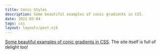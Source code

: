```yaml
---
title: Conic Styles
description: Some beautiful examples of conic gradients in CSS.
date: 2021-03-04
tags: css
layout: layouts/post.njk
---
```


[Some beautiful examples of conic gradients in CSS](https://www.conic.style/). The site itself is full of delight too!